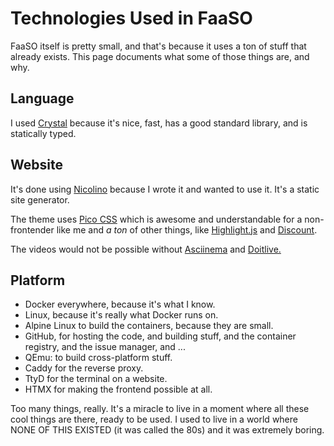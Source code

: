 # Technologies Used in FaaSO

FaaSO itself is pretty small, and that's because it uses
a ton of stuff that already exists. This page documents
what some of those things are, and why.

## Language

I used [Crystal](https://crystal-lang.org) because it's nice,
fast, has a good standard library, and is statically typed.

## Website

It's done using [Nicolino](https://github.com/ralsina/nicolino)
because I wrote it and wanted to use it. It's a static site
generator.

The theme uses [Pico CSS](https://picocss.com) which is awesome
and understandable for a non-frontender like me and *a ton* of
other things, like [Highlight.js](https://highlightjs.org/)
and [Discount](https://github.com/Orc/discount).

The videos would not be possible without [Asciinema](https://asciinema.org) and [Doitlive.](https://doitlive.readthedocs.io/)

## Platform

* Docker everywhere, because it's what I know.
* Linux, because it's really what Docker runs on.
* Alpine Linux to build the containers, because they are small.
* GitHub, for hosting the code, and building stuff, and
  the container registry, and the issue manager, and ...
* QEmu: to build cross-platform stuff.
* Caddy for the reverse proxy.
* TtyD for the terminal on a website.
* HTMX for making the frontend possible at all.

Too many things, really. It's a miracle to live in a moment where
all these cool things are there, ready to be used. I used to live
in a world where NONE OF THIS EXISTED (it was called the 80s) and
it was extremely boring.
